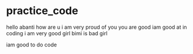 # practice_code
hello abanti
how are u
 i am very proud of you
 you are good
  iam good at in coding 
  i am very good girl
bimi is bad girl
 
  iam good to do code
 
 
